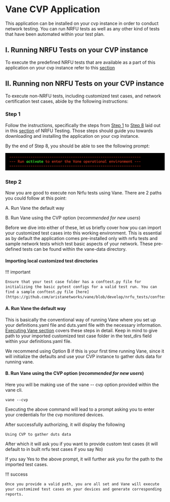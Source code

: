 # Vane CVP Application

This application can be installed on your cvp instance in order to conduct network testing. You can run NRFU tests as well as any other kind of tests that have been automated within your test plan.

## I. Running NRFU Tests on your CVP instance

To execute the predefined NRFU tests that are available as a part of this application on your cvp instance refer to this [section](../nrfu_setup/nrfu_setup.md#ii-running-vane-as-a-cvp-application)

## II. Running non NRFU Tests on your CVP instance

To execute non-NRFU tests, including customized test cases, and network certification test cases, abide by the following instructions:

### Step 1

Follow the instructions, specifically the steps from [Step 1](../nrfu_setup/nrfu_setup.md#step-1-download-the-vane-cvp-rpm-from-the-vane-repo) to [Step 8](../nrfu_setup/nrfu_setup.md#step-8-activate-vane-shell) laid out in this [section](../nrfu_setup/nrfu_setup.md#ii-running-vane-as-a-cvp-application) of NRFU Testing. Those steps should guide you towards downloading and installing the application on your cvp instance.

By the end of Step 8, you should be able to see the following prompt:

![Screenshot](../images/vane-cvp-prompt.png)

### Step 2

Now you are good to execute non Nrfu tests using Vane. There are 2 paths you could follow at this point:

A. Run Vane the default way

B. Run Vane using the CVP option (*recommended for new users*)

Before we dive into either of these, let us briefly cover how you can import your customized test cases into this working environment. This is essential as by default the application comes pre-installed only with nrfu tests and sample network tests which test basic aspects of your network. These pre-defined tests can be found within the vane-data directory.

#### Importing local customized test directories

!!! important

    Ensure that your test case folder has a conftest.py file for initializing the basic pytest configs for a valid test run. You can find a sample conftest.py file [here](https://github.com/aristanetworks/vane/blob/develop/nrfu_tests/conftest.py).

<!-- # Gary to fill in these steps and test functionality of vane --cvp using imported tests on 10.88.160.92

Now that we have access to our customised test cases in this environment, we are ready to run Vane! -->

#### A. Run Vane the default way

This is basically the conventional way of running Vane where you set up your definitions.yaml file and duts.yaml file with the necessary information. [Executing Vane section](../executing_vane/executing_vane.md) covers these steps in detail. Keep in mind to give path to your imported customized test case folder in the test_dirs field within your definitions.yaml file.

We recommend using Option B if this is your first time running Vane, since it will initialize the defaults and use your CVP instance to gather duts data for running vane.

#### B. Run Vane using the CVP option (*recommended for new users*)

Here you will be making use of the vane -- cvp option provided within the vane cli.

``` text
vane --cvp
```

Executing the above command will lead to a prompt asking you to enter your credentials for the cvp monitored devices.

After successfully authorizing, it will display the following

``` text
Using CVP to gather duts data
```

After which it will ask you if you want to provide custom test cases (it will default to in built nrfu test cases if you say No)

If you say Yes to the above prompt, it will further ask you for the path to the imported test cases.

!!! success

    Once you provide a valid path, you are all set and Vane will execute your customized test cases on your devices and generate corresponding reports.
